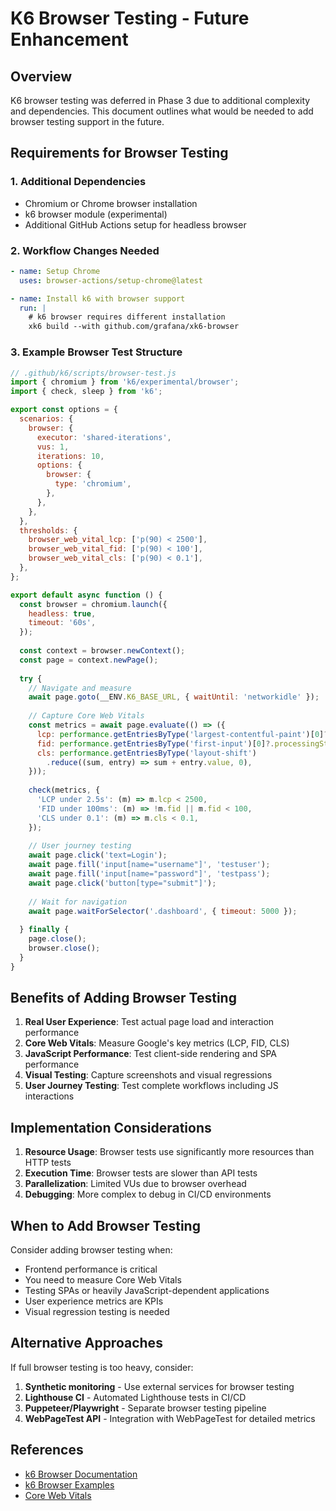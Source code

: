 # K6 Browser Testing - Future Enhancement

## Overview
K6 browser testing was deferred in Phase 3 due to additional complexity and dependencies. This document outlines what would be needed to add browser testing support in the future.

## Requirements for Browser Testing

### 1. Additional Dependencies
- Chromium or Chrome browser installation
- k6 browser module (experimental)
- Additional GitHub Actions setup for headless browser

### 2. Workflow Changes Needed
```yaml
- name: Setup Chrome
  uses: browser-actions/setup-chrome@latest

- name: Install k6 with browser support
  run: |
    # k6 browser requires different installation
    xk6 build --with github.com/grafana/xk6-browser
```

### 3. Example Browser Test Structure
```javascript
// .github/k6/scripts/browser-test.js
import { chromium } from 'k6/experimental/browser';
import { check, sleep } from 'k6';

export const options = {
  scenarios: {
    browser: {
      executor: 'shared-iterations',
      vus: 1,
      iterations: 10,
      options: {
        browser: {
          type: 'chromium',
        },
      },
    },
  },
  thresholds: {
    browser_web_vital_lcp: ['p(90) < 2500'],
    browser_web_vital_fid: ['p(90) < 100'],
    browser_web_vital_cls: ['p(90) < 0.1'],
  },
};

export default async function () {
  const browser = chromium.launch({
    headless: true,
    timeout: '60s',
  });
  
  const context = browser.newContext();
  const page = context.newPage();
  
  try {
    // Navigate and measure
    await page.goto(__ENV.K6_BASE_URL, { waitUntil: 'networkidle' });
    
    // Capture Core Web Vitals
    const metrics = await page.evaluate(() => ({
      lcp: performance.getEntriesByType('largest-contentful-paint')[0]?.startTime,
      fid: performance.getEntriesByType('first-input')[0]?.processingStart,
      cls: performance.getEntriesByType('layout-shift')
        .reduce((sum, entry) => sum + entry.value, 0),
    }));
    
    check(metrics, {
      'LCP under 2.5s': (m) => m.lcp < 2500,
      'FID under 100ms': (m) => !m.fid || m.fid < 100,
      'CLS under 0.1': (m) => m.cls < 0.1,
    });
    
    // User journey testing
    await page.click('text=Login');
    await page.fill('input[name="username"]', 'testuser');
    await page.fill('input[name="password"]', 'testpass');
    await page.click('button[type="submit"]');
    
    // Wait for navigation
    await page.waitForSelector('.dashboard', { timeout: 5000 });
    
  } finally {
    page.close();
    browser.close();
  }
}
```

## Benefits of Adding Browser Testing

1. **Real User Experience**: Test actual page load and interaction performance
2. **Core Web Vitals**: Measure Google's key metrics (LCP, FID, CLS)
3. **JavaScript Performance**: Test client-side rendering and SPA performance
4. **Visual Testing**: Capture screenshots and visual regressions
5. **User Journey Testing**: Test complete workflows including JS interactions

## Implementation Considerations

1. **Resource Usage**: Browser tests use significantly more resources than HTTP tests
2. **Execution Time**: Browser tests are slower than API tests
3. **Parallelization**: Limited VUs due to browser overhead
4. **Debugging**: More complex to debug in CI/CD environments

## When to Add Browser Testing

Consider adding browser testing when:
- Frontend performance is critical
- You need to measure Core Web Vitals
- Testing SPAs or heavily JavaScript-dependent applications
- User experience metrics are KPIs
- Visual regression testing is needed

## Alternative Approaches

If full browser testing is too heavy, consider:
1. **Synthetic monitoring** - Use external services for browser testing
2. **Lighthouse CI** - Automated Lighthouse tests in CI/CD
3. **Puppeteer/Playwright** - Separate browser testing pipeline
4. **WebPageTest API** - Integration with WebPageTest for detailed metrics

## References

- [k6 Browser Documentation](https://k6.io/docs/using-k6-browser/)
- [k6 Browser Examples](https://github.com/grafana/k6-browser-examples)
- [Core Web Vitals](https://web.dev/vitals/)
